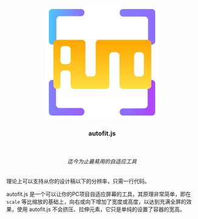 

### <center>![autofit](./public/logo.png)</center>

### <center>autofit.js</center>

**<br>**

###### <center>迄今为止最易用的自适应工具</center>



理论上可以支持从你的设计稿以下的分辨率，只需一行代码。

autofit.js 是一个可以让你的PC项目自适应屏幕的工具，其原理非常简单，即在 `scale` 等比缩放的基础上，向右或向下增加了宽度或高度，以达到充满全屏的效果，使用 autofit.js 不会挤压、拉伸元素，它只是单纯的设置了容器的宽高。
